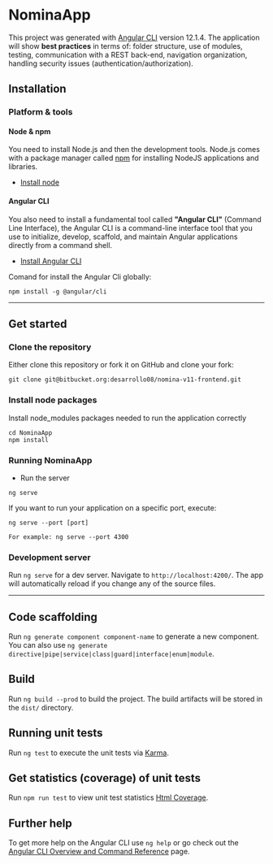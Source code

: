 # NominaApp

This project was generated with [Angular CLI](https://github.com/angular/angular-cli) version 12.1.4. The application will show **best practices** in terms of: folder structure, use of modules, testing, communication with a REST back-end, navigation organization, handling security issues (authentication/authorization).

## Installation

### Platform & tools

#### Node & npm

You need to install Node.js and then the development tools. Node.js comes with a package manager called [npm](http://npmjs.org) for installing NodeJS applications and libraries.

* [Install node](https://nodejs.org/es/ "Install node")

#### Angular CLI

You also need to install a fundamental tool called **"Angular CLI"** (Command Line Interface), the Angular CLI is a command-line interface tool that you use to initialize, develop, scaffold, and maintain Angular applications directly from a command shell.

* [Install Angular CLI](https://angular.io/cli "Install Angular CLI")

Comand for install the Angular Cli globally:
```
npm install -g @angular/cli
```
___ 

## Get started

### Clone the repository

Either clone this repository or fork it on GitHub and clone your fork:

```
git clone git@bitbucket.org:desarrollo08/nomina-v11-frontend.git
```

### Install node packages 

Install node_modules packages needed to run the application correctly
```
cd NominaApp
npm install
```

### Running NominaApp

* Run the server

```
ng serve
```

If you want to run your application on a specific port, execute:
```
ng serve --port [port]

For example: ng serve --port 4300
```

### Development server

Run `ng serve` for a dev server. Navigate to `http://localhost:4200/`. The app will automatically reload if you change any of the source files.

___

## Code scaffolding

Run `ng generate component component-name` to generate a new component. You can also use `ng generate directive|pipe|service|class|guard|interface|enum|module`.

## Build

Run `ng build --prod` to build the project. The build artifacts will be stored in the `dist/` directory.

## Running unit tests

Run `ng test` to execute the unit tests via [Karma](https://karma-runner.github.io).

## Get statistics (coverage) of unit tests

Run `npm run test` to view unit test statistics [Html Coverage](http://127.0.0.1:5500/coverage/NominaApp/index.html).

## Further help

To get more help on the Angular CLI use `ng help` or go check out the [Angular CLI Overview and Command Reference](https://angular.io/cli) page.